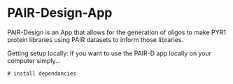 # PAIR-Design-App
PAIR-Design is an App that allows for the generation of oligos to make PYR1 protein libraries using PAIR datasets to inform those libraries. 

Getting setup locally:
If you want to use the PAIR-D app locally on your computer simply...

```{install packages}
# install dependancies
```
